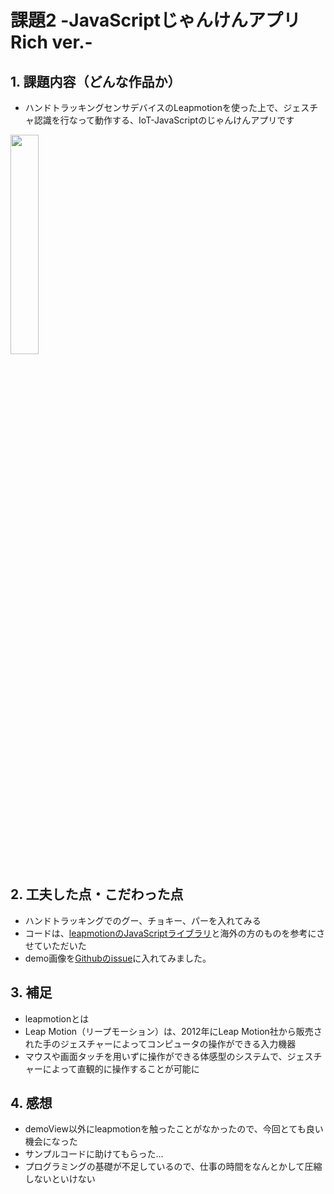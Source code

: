 # 課題2 -JavaScriptじゃんけんアプリ Rich ver.-

## 1. 課題内容（どんな作品か）
- ハンドトラッキングセンサデバイスのLeapmotionを使った上で、ジェスチャ認識を行なって動作する、IoT-JavaScriptのじゃんけんアプリです
<img src="https://upload.wikimedia.org/wikipedia/commons/thumb/d/df/Leap_Motion_Orion_Controller_Plugged.jpg/800px-Leap_Motion_Orion_Controller_Plugged.jpg" width=30%>

## 2. 工夫した点・こだわった点
- ハンドトラッキングでのグー、チョキー、パーを入れてみる
- コードは、[leapmotionのJavaScriptライブラリ](https://github.com/leapmotion/leapjs)と海外の方のものを参考にさせていただいた
- demo画像を[Githubのissue](https://github.com/ars296/Work2/issues/1)に入れてみました。

## 3. 補足
- leapmotionとは
- Leap Motion（リープモーション）は、2012年にLeap Motion社から販売された手のジェスチャーによってコンピュータの操作ができる入力機器
- マウスや画面タッチを用いずに操作ができる体感型のシステムで、ジェスチャーによって直観的に操作することが可能に


## 4. 感想
- demoView以外にleapmotionを触ったことがなかったので、今回とても良い機会になった
- サンプルコードに助けてもらった...
- プログラミングの基礎が不足しているので、仕事の時間をなんとかして圧縮しないといけない
